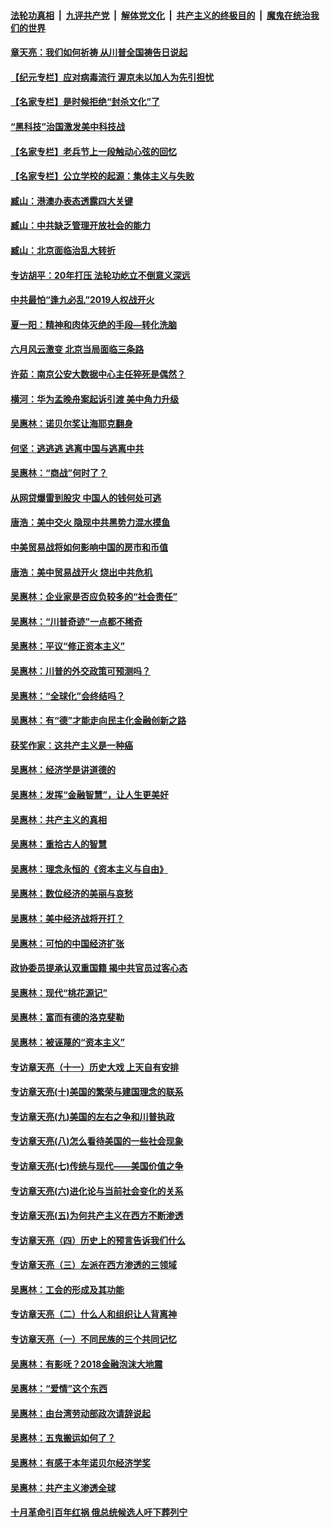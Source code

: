 ####  [法轮功真相](../../../../basic/blob/master/README.md?t=07040932) &nbsp;|&nbsp; [九评共产党](../../../../9ping.md/blob/master/README.md?t=07040932) &nbsp;|&nbsp; [解体党文化](../../../../jtdwh.md/blob/master/README.md?t=07040932)  &nbsp;|&nbsp; [共产主义的终极目的](../../../../gczydzjmd.md/blob/master/README.md?t=07040932) &nbsp;|&nbsp; [魔鬼在统治我们的世界](../../../../mgztzwmdsj.md/blob/master/README.md?t=07040932) 

#### [章天亮：我们如何祈祷 从川普全国祷告日说起](../pages/nsc423/n11944627.md?t=07040932) 

#### [【纪元专栏】应对病毒流行 渥京未以加人为先引担忧](../pages/nsc423/n11875714.md?t=07040932) 

#### [【名家专栏】是时候拒绝“封杀文化”了](../pages/nsc423/n11814093.md?t=07040932) 

#### [“黑科技”治国激发美中科技战](../pages/nsc423/n11638056.md?t=07040932) 

#### [【名家专栏】老兵节上一段触动心弦的回忆](../pages/nsc423/n11646016.md?t=07040932) 

#### [【名家专栏】公立学校的起源：集体主义与失败](../pages/nsc423/n11601833.md?t=07040932) 

#### [臧山：港澳办表态透露四大关键](../pages/nsc423/n11421628.md?t=07040932) 

#### [臧山：中共缺乏管理开放社会的能力](../pages/nsc423/n11407457.md?t=07040932) 

#### [臧山：北京面临治乱大转折](../pages/nsc423/n11406895.md?t=07040932) 

#### [专访胡平：20年打压 法轮功屹立不倒意义深远](../pages/nsc423/n11398800.md?t=07040932) 

#### [中共最怕“逢九必乱”2019人权战开火](../pages/nsc423/n11385248.md?t=07040932) 

#### [夏一阳：精神和肉体灭绝的手段—转化洗脑](../pages/nsc423/n11368250.md?t=07040932) 

#### [六月风云激变 北京当局面临三条路](../pages/nsc423/n11313668.md?t=07040932) 

#### [许茹：南京公安大数据中心主任猝死是偶然？](../pages/nsc423/n11064744.md?t=07040932) 

#### [横河：华为孟晚舟案起诉引渡 美中角力升级](../pages/nsc423/n11027230.md?t=07040932) 

#### [吴惠林：诺贝尔奖让海耶克翻身](../pages/nsc423/n10890049.md?t=07040932) 

#### [何坚：逃逃逃 逃离中国与逃离中共](../pages/nsc423/n10592891.md?t=07040932) 

#### [吴惠林：“商战”何时了？](../pages/nsc423/n10573558.md?t=07040932) 

#### [从网贷爆雷到股灾 中国人的钱何处可逃](../pages/nsc423/n10572800.md?t=07040932) 

#### [唐浩：美中交火 隐现中共黑势力混水摸鱼](../pages/nsc423/n10544040.md?t=07040932) 

#### [中美贸易战将如何影响中国的房市和币值](../pages/nsc423/n10543697.md?t=07040932) 

#### [唐浩：美中贸易战开火 烧出中共危机](../pages/nsc423/n10540126.md?t=07040932) 

#### [吴惠林：企业家是否应负较多的“社会责任”](../pages/nsc423/n10535022.md?t=07040932) 

#### [吴惠林：“川普奇迹”一点都不稀奇](../pages/nsc423/n10512808.md?t=07040932) 

#### [吴惠林：平议“修正资本主义”](../pages/nsc423/n10495724.md?t=07040932) 

#### [吴惠林：川普的外交政策可预测吗？](../pages/nsc423/n10462387.md?t=07040932) 

#### [吴惠林：“全球化”会终结吗？](../pages/nsc423/n10452838.md?t=07040932) 

#### [吴惠林：有“德”才能走向民主化金融创新之路](../pages/nsc423/n10432292.md?t=07040932) 

#### [获奖作家：这共产主义是一种癌](../pages/nsc423/n10431541.md?t=07040932) 

#### [吴惠林：经济学是讲道德的](../pages/nsc423/n10398014.md?t=07040932) 

#### [吴惠林：发挥“金融智慧”，让人生更美好](../pages/nsc423/n10375019.md?t=07040932) 

#### [吴惠林：共产主义的真相](../pages/nsc423/n10351394.md?t=07040932) 

#### [吴惠林：重拾古人的智慧](../pages/nsc423/n10337691.md?t=07040932) 

#### [吴惠林：理念永恒的《资本主义与自由》](../pages/nsc423/n10316274.md?t=07040932) 

#### [吴惠林：数位经济的美丽与哀愁](../pages/nsc423/n10292946.md?t=07040932) 

#### [吴惠林：美中经济战将开打？](../pages/nsc423/n10258825.md?t=07040932) 

#### [吴惠林：可怕的中国经济扩张](../pages/nsc423/n10219147.md?t=07040932) 

#### [政协委员提承认双重国籍 揭中共官员过客心态](../pages/nsc423/n10208809.md?t=07040932) 

#### [吴惠林：现代“桃花源记”](../pages/nsc423/n10185234.md?t=07040932) 

#### [吴惠林：富而有德的洛克斐勒](../pages/nsc423/n10142264.md?t=07040932) 

#### [吴惠林：被诬蔑的“资本主义”](../pages/nsc423/n10124816.md?t=07040932) 

#### [专访章天亮（十一）历史大戏 上天自有安排](../pages/nsc423/n10094905.md?t=07040932) 

#### [专访章天亮(十)美国的繁荣与建国理念的联系](../pages/nsc423/n10094899.md?t=07040932) 

#### [专访章天亮(九)美国的左右之争和川普执政](../pages/nsc423/n10094889.md?t=07040932) 

#### [专访章天亮(八)怎么看待美国的一些社会现象](../pages/nsc423/n10094857.md?t=07040932) 

#### [专访章天亮(七)传统与现代——美国价值之争](../pages/nsc423/n10093140.md?t=07040932) 

#### [专访章天亮(六)进化论与当前社会变化的关系](../pages/nsc423/n10092036.md?t=07040932) 

#### [专访章天亮(五)为何共产主义在西方不断渗透](../pages/nsc423/n10083620.md?t=07040932) 

#### [专访章天亮（四）历史上的预言告诉我们什么](../pages/nsc423/n10083606.md?t=07040932) 

#### [专访章天亮（三）左派在西方渗透的三领域](../pages/nsc423/n10081115.md?t=07040932) 

#### [吴惠林：工会的形成及其功能](../pages/nsc423/n10080633.md?t=07040932) 

#### [专访章天亮（二）什么人和组织让人背离神](../pages/nsc423/n10076637.md?t=07040932) 

#### [专访章天亮（一）不同民族的三个共同记忆](../pages/nsc423/n10074188.md?t=07040932) 

#### [吴惠林：有影呒？2018金融泡沫大地震](../pages/nsc423/n10040534.md?t=07040932) 

#### [吴惠林：“爱情”这个东西](../pages/nsc423/n10019423.md?t=07040932) 

#### [吴惠林：由台湾劳动部政次请辞说起](../pages/nsc423/n9979679.md?t=07040932) 

#### [吴惠林：五鬼搬运如何了？](../pages/nsc423/n9925338.md?t=07040932) 

#### [吴惠林：有感于本年诺贝尔经济学奖](../pages/nsc423/n9871883.md?t=07040932) 

#### [吴惠林：共产主义渗透全球](../pages/nsc423/n9812748.md?t=07040932) 

#### [十月革命引百年红祸 俄总统候选人吁下葬列宁](../pages/nsc423/n9810182.md?t=07040932) 

